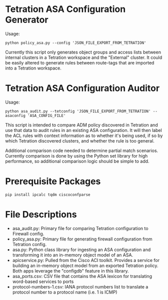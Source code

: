 # Tetration ASA Configuration Generator

Usage:

```
python policy_asa.py --config 'JSON_FILE_EXPORT_FROM_TETRATION'
```

Currently this script only generates object groups and access lists between internal clusters in a Tetration workspace and the "External" cluster.  It could be easily altered to generate rules between route-tags that are imported into a Tetration workspace.


# Tetration ASA Configuration Auditor

Usage:

```
python asa_audit.py --tetconfig 'JSON_FILE_EXPORT_FROM_TETRATION' --asaconfig 'ASA_CONFIG_FILE'
```

This script is intended to compare ADM policy discovered in Tetration and use that data
to audit rules in an existing ASA configuration.  It will then label the ACL rules
with context information as to whether it's being used, if so by which Tetration discovered clusters, and whether the rule is too general.  

Additional comparison code needed to determine partial match scenarios.  Currently comparison is done by using the Python set library for high performance, so additional comparison logic should be simple to add.

# Prerequisite Packages
```
pip install ipcalc tqdm ciscoconfparse
```

# File Descriptions

- asa_audit.py: Primary file for comparing Tetration configuration to Firewall config.
- policy_asa.py: Primary file for generating firewall configuration from Tetration config.
- asa.py: Python class library for ingesting an ASA configuration and transforming it into an in-memory object model of an ASA.
- apicservice.py: Pulled from the Cisco ACI toolkit.  Provides a service for building an in-memory object model from an exported Tetration policy.  Both apps leverage the "configdb" feature in this library.
- asa_ports.csv: CSV file that contains the ASA lexicon for translating word-based services to ports
- protocol-numbers-1.csv: IANA protocol numbers list to translate a protocol number to a protocol name (i.e. 1 is ICMP)
